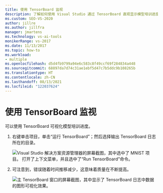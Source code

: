 ```yaml
---
title: 使用 TensorBoard 监视
description: 了解如何使用 Visual Studio 通过 TensorBoard 直观显示模型培训进度。
ms.custom: SEO-VS-2020
author: jillre
ms.author: jillfra
manager: jmartens
ms.technology: vs-ai-tools
monikerRange: vs-2017
ms.date: 11/13/2017
ms.topic: how-to
ms.workload:
- multiple
ms.openlocfilehash: d5d4fb9799a94e6c583c8f49ccf69f284834a448
ms.sourcegitcommit: 68897da7d74c31ae1ebf5d47c7b5ddc9b108265b
ms.translationtype: HT
ms.contentlocale: zh-CN
ms.lasthandoff: 08/13/2021
ms.locfileid: "122037624"
---
```

# <a name="monitor-with-tensorboard"></a>使用 TensorBoard 监视

可以使用 TensorBoard 可视化模型培训进度。

1. 右键单击项目，单击“运行 TensorBoard”；然后选择输出 TensorBoard 日志所在的目录。

    ![Visual Studio 解决方案资源管理器的屏幕截图，其中选中了 MNIST 项目。 打开了上下文菜单，并且选中了“Run TensorBoard”命令。](media/monitor-tensorboard/run-tensorboard.png)

2. 可注意到，错误随着时间推移减少，这意味着质量在不断提高。

    ![主 TensorBoard 窗口的屏幕截图，其中显示了 TensorBoard 日志中数据的图形可视化效果。](media/monitor-tensorboard/tensorboard.png)
